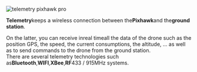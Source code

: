 ![](https://drotek.com/wp-content/uploads/2017/01/telemetry-250x250.jpg "telemetry pixhawk pro")

**Telemetry**keeps a wireless connection between the**Pixhawk**and the**ground station**.

On the latter, you can receive inreal timeall the data of the drone such as the position GPS, the speed, the current consumptions, the altitude, ... as well as to send commands to the drone from the ground station.  
There are several telemetry technologies such as**Bluetooth**,**WIFI**,**XBee**,**RF**433 / 915MHz systems.

  


  



